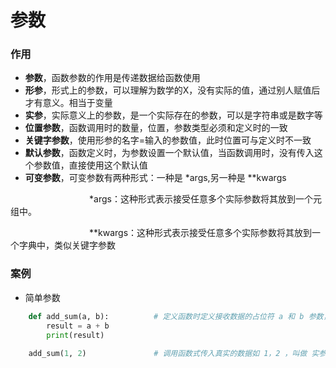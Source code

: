 # 参数
### 作用
*  **参数**，函数参数的作用是传递数据给函数使用
  *  **形参**，形式上的参数，可以理解为数学的X，没有实际的值，通过别人赋值后才有意义。相当于变量
  * **实参**，实际意义上的参数，是一个实际存在的参数，可以是字符串或是数字等
  * **位置参数**，函数调用时的数量，位置，参数类型必须和定义时的一致
  * **关键字参数**，使用形参的名字=输入的参数值，此时位置可与定义时不一致
  * **默认参数**，函数定义时，为参数设置一个默认值，当函数调用时，没有传入这个参数值，直接使用这个默认值
  * **可变参数**，可变参数有两种形式：一种是 \*args,另一种是 **kwargs

&emsp;&emsp;&emsp;&emsp;&emsp;&emsp;&emsp;&emsp;&emsp;*args：这种形式表示接受任意多个实际参数将其放到一个元组中。

&emsp;&emsp;&emsp;&emsp;&emsp;&emsp;&emsp;&emsp;&emsp;**kwargs：这种形式表示接受任意多个实际参数将其放到一个字典中，类似关键字参数

### 案例

* 简单参数



```python
    def add_sum(a, b):          # 定义函数时定义接收数据的占位符 a 和 b 参数，叫 形参
        result = a + b
        print(result)
        
    add_sum(1, 2)               # 调用函数式传入真实的数据如 1，2 ，叫做 实参

```


